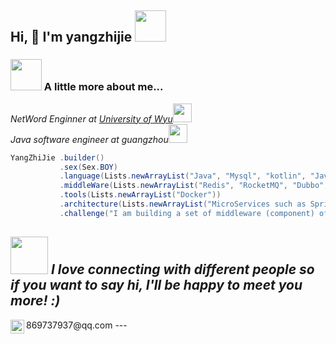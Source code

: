 <h2> Hi, 👋 I'm yangzhijie <img src="https://media.giphy.com/media/mGcNjsfWAjY5AEZNw6/giphy.gif" width="50"></h2>

### <img src="https://media.giphy.com/media/VgCDAzcKvsR6OM0uWg/giphy.gif" width="50"> A little more about me...  

<p><em>NetWord Enginner at <a href="https://www.wyu.edu.cn/">University of Wyu</a><img src="https://media.giphy.com/media/fYSnHlufseco8Fh93Z/giphy.gif" width="30"></br>Java software engineer at guangzhou<img src="https://media.giphy.com/media/WUlplcMpOCEmTGBtBW/giphy.gif" width="30"> 
</em></p>

```java
YangZhiJie .builder()
           .sex(Sex.BOY)
           .language(Lists.newArrayList("Java", "Mysql", "kotlin", "JavaScript"))
           .middleWare(Lists.newArrayList("Redis", "RocketMQ", "Dubbo", "Sentinel", "MiniO"))
           .tools(Lists.newArrayList("Docker"))
           .architecture(Lists.newArrayList("MicroServices such as Spring Alibaba Cloud", "Design Pattern"))
           .challenge("I am building a set of middleware (component) of honey series ");
```

<img src="https://media.giphy.com/media/LnQjpWaON8nhr21vNW/giphy.gif" width="60"> <em><b>I love connecting with different people</b> so if you want to say <b>hi, I'll be happy to meet you more!</b> :)</em>
---
<a>
  <img align="left" alt="Telegram" width="22px" src="https://cdn.jsdelivr.net/npm/simple-icons@v3/icons/telegram.svg" />
</a> 869737937@qq.com
---
